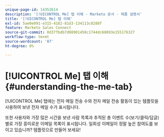 ```yaml
---
unique-page-id: 14352614
description: '[!UICONTROL Me] 탭 이해 - Marketo 문서 - 제품 설명서'
title: '[!UICONTROL Me] 탭 이해'
exl-id: 5ae0e091-e315-4182-81d3-134113c8288f
feature: Marketo Sales Connect
source-git-commit: 0d37fbdb7d08901458c1744dc68893e155176327
workflow-type: tm+mt
source-wordcount: '87'
ht-degree: 0%

---
```


# [!UICONTROL Me] 탭 이해 {#understanding-the-me-tab}

[!UICONTROL Me] 탭에는 전자 메일 전송 수와 전자 메일 전송 활동이 있는 템플릿을 사용하여 보낸 전자 메일 수가 표시됩니다.

또한 사용자와 가장 많은 시간을 보낸 사람 목록과 추적된 총 이벤트 수(보기/클릭/답글)별로 가장 흥미로운 이메일 목록이 표시됩니다. 일회성 이메일이 정말 높은 참여도를 보이고 있습니까? 템플릿으로 만들어 보세요!
